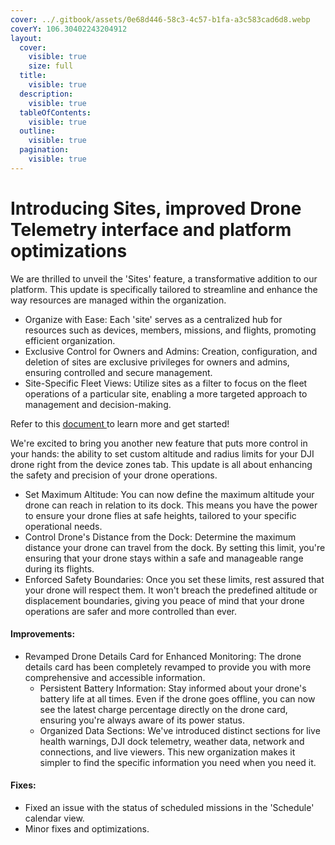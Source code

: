 ```yaml
---
cover: ../.gitbook/assets/0e68d446-58c3-4c57-b1fa-a3c583cad6d8.webp
coverY: 106.30402243204912
layout:
  cover:
    visible: true
    size: full
  title:
    visible: true
  description:
    visible: true
  tableOfContents:
    visible: true
  outline:
    visible: true
  pagination:
    visible: true
---
```


# Introducing Sites, improved Drone Telemetry interface and platform optimizations



We are thrilled to unveil the 'Sites' feature, a transformative addition to our platform. This update is specifically tailored to streamline and enhance the way resources are managed within the organization.

* Organize with Ease: Each 'site' serves as a centralized hub for resources such as devices, members, missions, and flights, promoting efficient organization.
* Exclusive Control for Owners and Admins: Creation, configuration, and deletion of sites are exclusive privileges for owners and admins, ensuring controlled and secure management.
* Site-Specific Fleet Views: Utilize sites as a filter to focus on the fleet operations of a particular site, enabling a more targeted approach to management and decision-making.

Refer to this [document ](https://docs-dji.flytbase.com/getting-started-with-your-flytbase-account/new-site-management)to learn more and get started!

We're excited to bring you another new feature that puts more control in your hands: the ability to set custom altitude and radius limits for your DJI drone right from the device zones tab. This update is all about enhancing the safety and precision of your drone operations.

* Set Maximum Altitude: You can now define the maximum altitude your drone can reach in relation to its dock. This means you have the power to ensure your drone flies at safe heights, tailored to your specific operational needs.
* Control Drone's Distance from the Dock: Determine the maximum distance your drone can travel from the dock. By setting this limit, you're ensuring that your drone stays within a safe and manageable range during its flights.
* Enforced Safety Boundaries: Once you set these limits, rest assured that your drone will respect them. It won't breach the predefined altitude or displacement boundaries, giving you peace of mind that your drone operations are safer and more controlled than ever.

#### Improvements:

* Revamped Drone Details Card for Enhanced Monitoring: The drone details card has been completely revamped to provide you with more comprehensive and accessible information.
  * Persistent Battery Information: Stay informed about your drone's battery life at all times. Even if the drone goes offline, you can now see the latest charge percentage directly on the drone card, ensuring you're always aware of its power status.
  * Organized Data Sections: We've introduced distinct sections for live health warnings, DJI dock telemetry, weather data, network and connections, and live viewers. This new organization makes it simpler to find the specific information you need when you need it.

#### Fixes:

* Fixed an issue with the status of scheduled missions in the 'Schedule' calendar view.
* Minor fixes and optimizations.
